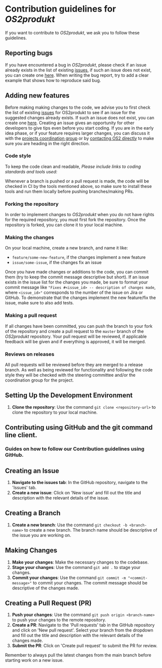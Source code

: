 
# Contribution guidelines for *OS2produkt*

If you want to contribute to *OS2produkt*, we ask you to follow these guidelines.

## Reporting bugs
If you have encountered a bug in *OS2produkt*, please check if an issue already exists in the list of existing [issues](https://os2web.atlassian.net/), if such an issue does not exist, you can create one [here](https://os2web.atlassian.net/). When writing the bug report, try to add a clear example that shows how to reproduce said bug.

## Adding new features
Before making making changes to the code, we advise you to first check the list of existing [issues](https://os2web.atlassian.net/) for OS2produkt to see if an issue for the suggested changes already exists. If such an issue does not exist, you can create one [here](https://os2web.atlassian.net/). Creating an issue gives an opportunity for other developers to give tips even before you start coding. If you are in the early idea phase, or if your feature requires larger changes, you can discuss it with the [projects coordination group](https://os2.eu) or by [contacting OS2 directly](https://os2.eu/kontakt) to make sure you are heading in the right direction.

### Code style
To keep the code clean and readable, *Please include links to coding standards and tools used:*

Whenever a branch is pushed or a pull request is made, the code will be checked in CI by the tools mentioned above, so make sure to install these tools and run them locally before pushing branches/making PRs.

### Forking the repository
In order to implement changes to *OS2produkt* when you do not have rights for the required repository, you must first fork the repository. Once the repository is forked, you can clone it to your local machine.

### Making the changes
On your local machine, create a new branch, and name it like:
- `feature/some-new-feature`, if the changes implement a new feature
- `issue/some-issue`, if the changes fix an issue

Once you have made changes or additions to the code, you can commit them (try to keep the commit message descriptive but short). If an issue exists in the issue list for the changes you made, be sure to format your commit message like `"Fixes #<issue_id> -- description of changes made`, where `<issue_id>"` corresponds to the number of the issue on Jira or GitHub. To demonstrate that the changes implement the new feature/fix the issue, make sure to also add tests.

### Making a pull request
If all changes have been committed, you can push the branch to your fork of the repository and create a pull request to the `master` branch of the *OS2produkt* repository. Your pull request will be reviewed, if applicable feedback will be given and if everything is approved, it will be merged.

### Reviews on releases

All pull requests will be reviewed before they are merged to a release branch. As well as being reviewed for functionality and following the code style they will be checked with the steering committee and/or the coordination group for the project.
## Setting Up the Development Environment

1. **Clone the repository**: Use the command `git clone <repository-url>` to clone the repository to your local machine.

## Contributing using GitHub and the git command line client.

### Guides on how to follow our Contribution guidelines using GitHub. 

## Creating an Issue

1. **Navigate to the issues tab**: In the GitHub repository, navigate to the 'Issues' tab.
2. **Create a new issue**: Click on 'New issue' and fill out the title and description with the relevant details of the issue.

## Creating a Branch

1. **Create a new branch**: Use the command `git checkout -b <branch-name>` to create a new branch. The branch name should be descriptive of the issue you are working on.

## Making Changes

1. **Make your changes**: Make the necessary changes to the codebase.
2. **Stage your changes**: Use the command `git add .` to stage your changes.
3. **Commit your changes**: Use the command `git commit -m "<commit-message>"` to commit your changes. The commit message should be descriptive of the changes made.

## Creating a Pull Request (PR)

1. **Push your changes**: Use the command `git push origin <branch-name>` to push your changes to the remote repository.
2. **Create a PR**: Navigate to the 'Pull requests' tab in the GitHub repository and click on 'New pull request'. Select your branch from the dropdown and fill out the title and description with the relevant details of the changes made.
3. **Submit the PR**: Click on 'Create pull request' to submit the PR for review.

Remember to always pull the latest changes from the main branch before starting work on a new issue.
